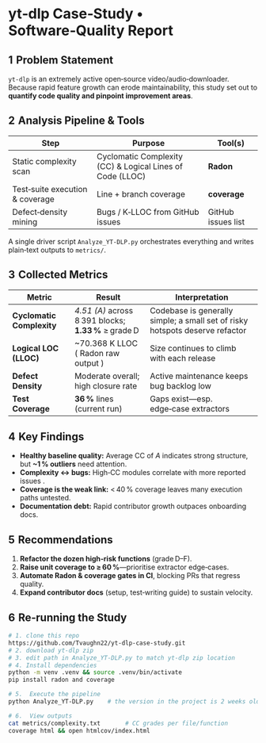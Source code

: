 # yt‑dlp Case‑Study • Software‑Quality Report

## 1  Problem Statement  
`yt‑dlp` is an extremely active open‑source video/audio‑downloader.  
Because rapid feature growth can erode maintainability, this study set out to **quantify code quality and pinpoint improvement areas**.

## 2  Analysis Pipeline & Tools  

| Step | Purpose | Tool(s) |
|------|---------|---------|
| Static complexity scan | Cyclomatic Complexity (CC) & Logical Lines of Code (LLOC) | **Radon** |
| Test‑suite execution & coverage | Line + branch coverage | **coverage** |
| Defect‑density mining | Bugs / K‑LLOC from GitHub issues | GitHub issues list |


A single driver script `Analyze_YT‑DLP.py` orchestrates everything and writes plain‑text outputs to `metrics/`.

## 3  Collected Metrics  

| Metric | Result | Interpretation |
|--------|--------|----------------|
| **Cyclomatic Complexity** | *4.51 (A)* across 8 391 blocks; **1.33 %** ≥ grade D | Codebase is generally simple; a small set of risky hotspots deserve refactor  |
| **Logical LOC (LLOC)** | ~70.368 K LLOC ( Radon raw output ) | Size continues to climb with each release |
| **Defect Density** | Moderate overall; high closure rate | Active maintenance keeps bug backlog low  |
| **Test Coverage** | **36 %** lines (current run) | Gaps exist—esp. edge‑case extractors |

## 4  Key Findings  

* **Healthy baseline quality:** Average CC of *A* indicates strong structure, but **~1 % outliers** need attention.  
* **Complexity ↔ bugs:** High‑CC modules correlate with more reported issues .  
* **Coverage is the weak link:** < 40 % coverage leaves many execution paths untested.  
* **Documentation debt:** Rapid contributor growth outpaces onboarding docs.

## 5  Recommendations  

1. **Refactor the dozen high‑risk functions** (grade D–F).  
2. **Raise unit coverage to ≥ 60 %**—prioritise extractor edge‑cases.  
3. **Automate Radon & coverage gates in CI**, blocking PRs that regress quality.  
4. **Expand contributor docs** (setup, test‑writing guide) to sustain velocity. 

## 6  Re‑running the Study  

```bash
# 1. clone this repo
https://github.com/Tvaughn22/yt-dlp-case-study.git
# 2. download yt-dlp zip
# 3. edit path in Analyze_YT-DLP.py to match yt-dlp zip location
# 4. Install dependencies
python -m venv .venv && source .venv/bin/activate
pip install radon and coverage

# 5.  Execute the pipeline
python Analyze_YT-DLP.py    # the version in the project is 2 weeks old changes in metrics should be expected

# 6.  View outputs
cat metrics/complexity.txt       # CC grades per file/function
coverage html && open htmlcov/index.html
